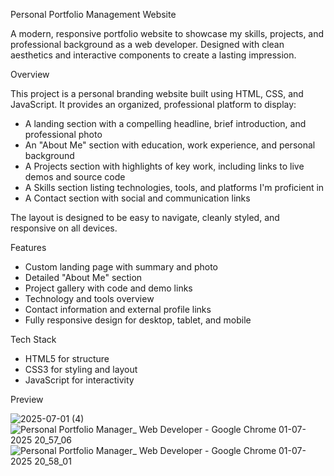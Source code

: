  Personal Portfolio Management Website

A modern, responsive portfolio website to showcase my skills, projects, and professional background as a web developer. Designed with clean aesthetics and interactive components to create a lasting impression.

 Overview

This project is a personal branding website built using HTML, CSS, and JavaScript. It provides an organized, professional platform to display:

- A landing section with a compelling headline, brief introduction, and professional photo
- An "About Me" section with education, work experience, and personal background
- A Projects section with highlights of key work, including links to live demos and source code
- A Skills section listing technologies, tools, and platforms I'm proficient in
- A Contact section with social and communication links

The layout is designed to be easy to navigate, cleanly styled, and responsive on all devices.

 Features

- Custom landing page with summary and photo
- Detailed "About Me" section
- Project gallery with code and demo links
- Technology and tools overview
- Contact information and external profile links
- Fully responsive design for desktop, tablet, and mobile

 Tech Stack

- HTML5 for structure
- CSS3 for styling and layout
- JavaScript for interactivity

Preview

![2025-07-01 (4)](https://github.com/user-attachments/assets/79df45fe-4b3f-40b3-a87e-f659c0fbba21)
![Personal Portfolio Manager_ Web Developer - Google Chrome 01-07-2025 20_57_06](https://github.com/user-attachments/assets/b23f6bee-ccea-48a4-8054-11f7ee648d9e)
![Personal Portfolio Manager_ Web Developer - Google Chrome 01-07-2025 20_58_01](https://github.com/user-attachments/assets/1113504a-4cf4-4c03-b4d8-ea619e8bfeaf)


